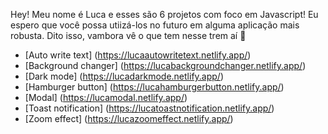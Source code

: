 
Hey! Meu nome é Luca e esses são 6 projetos com foco em Javascript! Eu espero que você possa utiizá-los no futuro em alguma aplicação mais robusta. 
Dito isso, vambora vê o que tem nesse trem aí 🤠

* [Auto write text] (https://lucaautowritetext.netlify.app/)
* [Background changer] (https://lucabackgroundchanger.netlify.app/)
* [Dark mode] (https://lucadarkmode.netlify.app/)
* [Hamburger button] (https://lucahamburgerbutton.netlify.app/)
* [Modal] (https://lucamodal.netlify.app/)
* [Toast notification] (https://lucatoastnotification.netlify.app/)
* [Zoom effect] (https://lucazoomeffect.netlify.app/)
